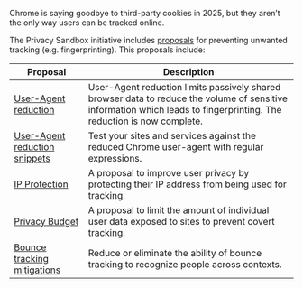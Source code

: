 Chrome is saying goodbye to third-party cookies in 2025, but they aren’t the only way users can be tracked online.

The Privacy Sandbox initiative includes [proposals](https://privacysandbox.info/en/privacy-sandbox/prevent-covert-tracking/#prevent-covert-tracking) for preventing unwanted tracking (e.g. fingerprinting). This proposals include:

| Proposal                                                                                                     | Description                                                                                                                                                           |
| ------------------------------------------------------------------------------------------------------------ | --------------------------------------------------------------------------------------------------------------------------------------------------------------------- |
| [User-Agent reduction](https://privacysandbox.info/docs/privacy-sandbox/user-agent/)                         | User-Agent reduction limits passively shared browser data to reduce the volume of sensitive information which leads to fingerprinting. The reduction is now complete. |
| [User-Agent reduction snippets](https://privacysandbox.info/docs/privacy-sandbox/user-agent/snippets/)       | Test your sites and services against the reduced Chrome user-agent with regular expressions.                                                                          |
| [IP Protection](https://privacysandbox.info/docs/privacy-sandbox/ip-protection/)                             | A proposal to improve user privacy by protecting their IP address from being used for tracking.                                                                       |
| [Privacy Budget](https://privacysandbox.info/docs/privacy-sandbox/privacy-budget/)                           | A proposal to limit the amount of individual user data exposed to sites to prevent covert tracking.                                                                   |
| [Bounce tracking mitigations](https://privacysandbox.info/docs/privacy-sandbox/bounce-tracking-mitigations/) | Reduce or eliminate the ability of bounce tracking to recognize people across contexts.                                                                               |

